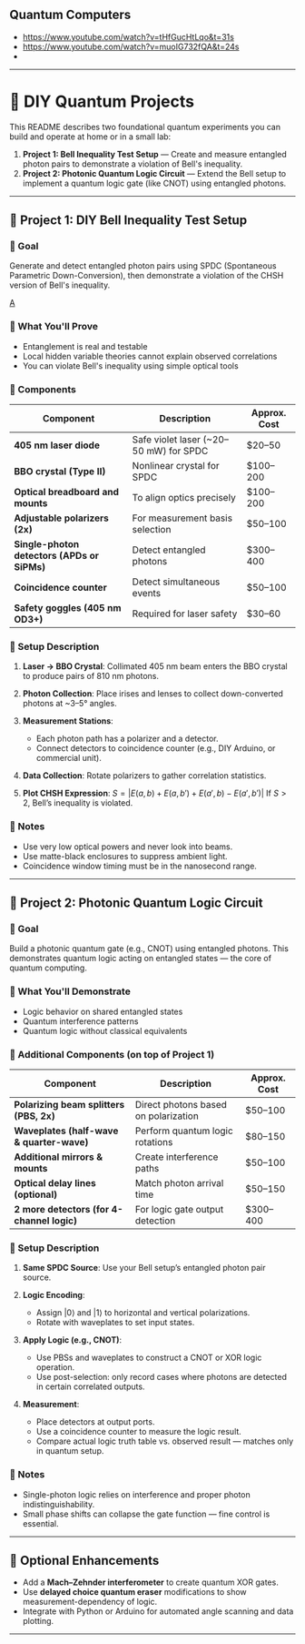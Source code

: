## Quantum Computers

* https://www.youtube.com/watch?v=tHfGucHtLqo&t=31s
* https://www.youtube.com/watch?v=muoIG732fQA&t=24s
* 

---

# 🧪 DIY Quantum Projects

This README describes two foundational quantum experiments you can build and operate at home or in a small lab:

1. **Project 1: Bell Inequality Test Setup** — Create and measure entangled photon pairs to demonstrate a violation of Bell's inequality.
2. **Project 2: Photonic Quantum Logic Circuit** — Extend the Bell setup to implement a quantum logic gate (like CNOT) using entangled photons.

---

## 🔬 Project 1: DIY Bell Inequality Test Setup

### 🎯 Goal

Generate and detect entangled photon pairs using SPDC (Spontaneous Parametric Down-Conversion), then demonstrate a violation of the CHSH version of Bell's inequality.

[A](A.png)

### 🧠 What You'll Prove

* Entanglement is real and testable
* Local hidden variable theories cannot explain observed correlations
* You can violate Bell's inequality using simple optical tools

### 🔧 Components

| Component                                   | Description                             | Approx. Cost |
| ------------------------------------------- | --------------------------------------- | ------------ |
| **405 nm laser diode**                      | Safe violet laser (\~20–50 mW) for SPDC | \$20–50      |
| **BBO crystal (Type II)**                   | Nonlinear crystal for SPDC              | \$100–200    |
| **Optical breadboard and mounts**           | To align optics precisely               | \$100–200    |
| **Adjustable polarizers (2x)**              | For measurement basis selection         | \$50–100     |
| **Single-photon detectors (APDs or SiPMs)** | Detect entangled photons                | \$300–400    |
| **Coincidence counter**                     | Detect simultaneous events              | \$50–100     |
| **Safety goggles (405 nm OD3+)**            | Required for laser safety               | \$30–60      |

### 🧰 Setup Description

1. **Laser → BBO Crystal**: Collimated 405 nm beam enters the BBO crystal to produce pairs of 810 nm photons.
2. **Photon Collection**: Place irises and lenses to collect down-converted photons at \~3–5° angles.
3. **Measurement Stations**:

   * Each photon path has a polarizer and a detector.
   * Connect detectors to coincidence counter (e.g., DIY Arduino, or commercial unit).
4. **Data Collection**: Rotate polarizers to gather correlation statistics.
5. **Plot CHSH Expression**:
   $S = |E(a, b) + E(a, b') + E(a', b) - E(a', b')|$
   If $S > 2$, Bell’s inequality is violated.

### 📌 Notes

* Use very low optical powers and never look into beams.
* Use matte-black enclosures to suppress ambient light.
* Coincidence window timing must be in the nanosecond range.

---

## 🧠 Project 2: Photonic Quantum Logic Circuit

### 🎯 Goal

Build a photonic quantum gate (e.g., CNOT) using entangled photons. This demonstrates quantum logic acting on entangled states — the core of quantum computing.

### 🧠 What You'll Demonstrate

* Logic behavior on shared entangled states
* Quantum interference patterns
* Quantum logic without classical equivalents

### 🔧 Additional Components (on top of Project 1)

| Component                                  | Description                          | Approx. Cost |
| ------------------------------------------ | ------------------------------------ | ------------ |
| **Polarizing beam splitters (PBS, 2x)**    | Direct photons based on polarization | \$50–100     |
| **Waveplates (half-wave & quarter-wave)**  | Perform quantum logic rotations      | \$80–150     |
| **Additional mirrors & mounts**            | Create interference paths            | \$50–100     |
| **Optical delay lines (optional)**         | Match photon arrival time            | \$50–150     |
| **2 more detectors (for 4-channel logic)** | For logic gate output detection      | \$300–400    |

### 🧰 Setup Description

1. **Same SPDC Source**: Use your Bell setup’s entangled photon pair source.
2. **Logic Encoding**:

   * Assign |0⟩ and |1⟩ to horizontal and vertical polarizations.
   * Rotate with waveplates to set input states.
3. **Apply Logic (e.g., CNOT)**:

   * Use PBSs and waveplates to construct a CNOT or XOR logic operation.
   * Use post-selection: only record cases where photons are detected in certain correlated outputs.
4. **Measurement**:

   * Place detectors at output ports.
   * Use a coincidence counter to measure the logic result.
   * Compare actual logic truth table vs. observed result — matches only in quantum setup.

### 📌 Notes

* Single-photon logic relies on interference and proper photon indistinguishability.
* Small phase shifts can collapse the gate function — fine control is essential.

---

## 📎 Optional Enhancements

* Add a **Mach–Zehnder interferometer** to create quantum XOR gates.
* Use **delayed choice quantum eraser** modifications to show measurement-dependency of logic.
* Integrate with Python or Arduino for automated angle scanning and data plotting.

---

